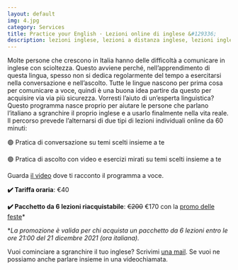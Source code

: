 ```yaml
---
layout: default
img: 4.jpg
category: Services
title: Practice your English · Lezioni online di inglese &#129336;
description: lezioni inglese, lezioni a distanza inglese, lezioni inglese treviso, lezioni inglese individuali, inglese conversazione, inglese ascolto, lezioni inglese online
---
```

<p>
Molte persone che crescono in Italia hanno delle difficoltà a comunicare in inglese con scioltezza. Questo avviene perché, nell’apprendimento di questa lingua, spesso non si dedica regolarmente del tempo a esercitarsi nella conversazione e nell’ascolto. Tutte le lingue nascono per prima cosa per comunicare a voce, quindi è una buona idea partire da questo per acquisire via via più sicurezza. Vorresti l’aiuto di un’esperta linguistica? Questo programma nasce proprio per aiutare le persone che parlano l’italiano a sgranchire il proprio inglese e a usarlo finalmente nella vita reale. Il percorso prevede l’alternarsi di due tipi di lezioni individuali online da 60 minuti:
</p>
<p>
🟢 Pratica di conversazione su temi scelti insieme a te
</p>
<p>
🟢 Pratica di ascolto con video e esercizi mirati su temi scelti insieme a te
</p>
<p>
Guarda <a href="https://www.youtube.com/watch?v=BRurCZQJ2YI">il video</a> dove ti racconto il programma a voce.
</p>
<p>
<strong>✔️ Tariffa oraria</strong>: €40
</p>
<p>
<strong>✔️ Pacchetto da 6 lezioni riacquistabile</strong>: <del>€200</del> €170 con la <span style="text-decoration:underline;">promo delle feste</span>*
</p>
<p>
*<em>La promozione è valida per chi acquista un pacchetto da 6 lezioni entro le ore 21:00 del 21 dicembre 2021 (ora italiana).</em>
</p>
<p>
Vuoi cominciare a sgranchire il tuo inglese? Scrivimi <a href="mailto:angela@tiliatranslations.it">una mail</a>. Se vuoi ne possiamo anche parlare insieme in una videochiamata.
</p>


